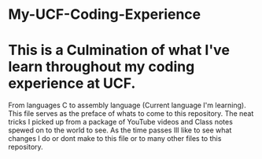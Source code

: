 # My-UCF-Coding-Experience
# This is a Culmination of what I've learn throughout my coding experience at UCF. 
From languages C to assembly language (Current language I'm learning). 
This file serves as the preface of whats to come to this repository. The neat tricks I picked up from a package of YouTube videos and Class notes spewed on to the world to see.
As the time passes Ill like to see what changes I do or dont make to this file or to many other files to this repository.
